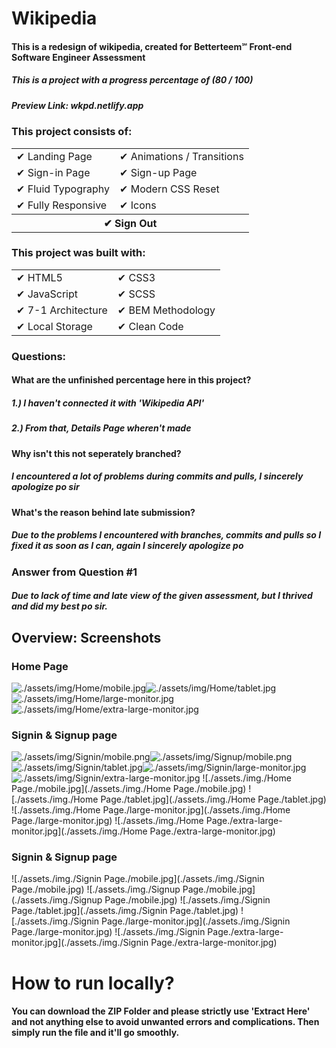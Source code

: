 # Wikipedia

#### This is a redesign of wikipedia, created for Betterteem℠ Front-end Software Engineer Assessment
##### This is a project with a progress percentage of (80 / 100)
##### Preview Link: wkpd.netlify.app

### This project consists of:

<table style="width: 100%; border: 0">
  <tr>
    <td>✔ Landing Page</td>
    <td>✔ Animations / Transitions</td>
  </tr>
  <tr>
    <td>✔ Sign-in Page</td>
    <td>✔ Sign-up Page</td>
  </tr>
  <tr>
    <td>✔ Fluid Typography</td>
    <td>✔ Modern CSS Reset</td>
  </tr>
  <tr>
    <td>✔ Fully Responsive</td>
    <td>✔ Icons</td>
  </tr>
  <th colspan="2">✔ Sign Out</th>
</table>

### This project was built with:

<table>
 <tr>
    <td>✔ HTML5</td>
    <td>✔ CSS3</td>
 </tr>
 <tr>
    <td>✔ JavaScript</td>
    <td>✔ SCSS</td>
 </tr>
 <tr>
    <td>✔ 7-1 Architecture</td>
    <td>✔ BEM Methodology</td>
 </tr>
 <tr>
    <td>✔ Local Storage</td>
    <td>✔ Clean Code</td>
 </tr>
</table>

### Questions:

#### What are the unfinished percentage here in this project?
##### 1.) I haven't connected it with 'Wikipedia API'
##### 2.) From that, Details Page wheren't made

#### Why isn't this not seperately branched?
##### I encountered a lot of problems during commits and pulls, I sincerely apologize po sir

#### What's the reason behind late submission?
##### Due to the problems I encountered with branches, commits and pulls so I fixed it as soon as I can, again I sincerely apologize po

### Answer from Question #1
##### Due to lack of time and late view of the given assessment, but I thrived and did my best po sir.


## Overview: Screenshots

### Home Page

![./assets/img/Home/mobile.jpg](./assets/img/Home/mobile.jpg)![./assets/img/Home/tablet.jpg](./assets/img/Home/tablet.jpg)![./assets/img/Home/large-monitor.jpg](./assets/img/Home/large-monitor.jpg)![./assets/img/Home/extra-large-monitor.jpg](./assets/img/Home/extra-large-monitor.jpg)

### Signin & Signup page

![./assets/img/Signin/mobile.png](./assets/img/Signin/mobile.png)![./assets/img/Signup/mobile.png](./assets/img/Signup/mobile.png)![./assets/img/Signin/tablet.jpg](./assets/img/Signin/tablet.jpg)![./assets/img/Signin/large-monitor.jpg](./assets/img/Signin/large-monitor.jpg)![./assets/img/Signin/extra-large-monitor.jpg](./assets/img/Signin/extra-large-monitor.jpg)
![./assets./img./Home Page./mobile.jpg](./assets./img./Home Page./mobile.jpg)
![./assets./img./Home Page./tablet.jpg](./assets./img./Home Page./tablet.jpg)
![./assets./img./Home Page./large-monitor.jpg](./assets./img./Home Page./large-monitor.jpg)
![./assets./img./Home Page./extra-large-monitor.jpg](./assets./img./Home Page./extra-large-monitor.jpg)

### Signin & Signup page

![./assets./img./Signin Page./mobile.jpg](./assets./img./Signin Page./mobile.jpg)
![./assets./img./Signup Page./mobile.jpg](./assets./img./Signup Page./mobile.jpg)
![./assets./img./Signin Page./tablet.jpg](./assets./img./Signin Page./tablet.jpg)
![./assets./img./Signin Page./large-monitor.jpg](./assets./img./Signin Page./large-monitor.jpg)
![./assets./img./Signin Page./extra-large-monitor.jpg](./assets./img./Signin Page./extra-large-monitor.jpg)


# How to run locally?
#### You can download the ZIP Folder and please strictly use 'Extract Here' and not anything else to avoid unwanted errors and complications. Then simply run the file and it'll go smoothly.







